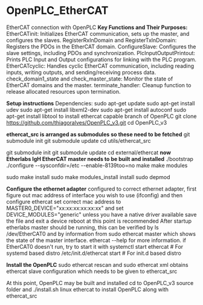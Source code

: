 # OpenPLC_EtherCAT
EtherCAT connection with OpenPLC
**Key Functions and Their Purposes:**
EtherCATinit: Initializes EtherCAT communication, sets up the master, and configures the slaves.
RegisterRxInDomain and RegisterTxInDomain: Registers the PDOs in the EtherCAT domain.
ConfigureSlave: Configures the slave settings, including PDOs and synchronization.
PlcInputOutputPrintout: Prints PLC Input and Output configurations for linking with the PLC program.
EtherCATcyclic: Handles cyclic EtherCAT communication, including reading inputs, writing outputs, and sending/receiving process data.
check_domain1_state and check_master_state: Monitor the state of EtherCAT domains and the master.
terminate_handler: Cleanup function to release allocated resources upon termination.

**Setup instructions**
Dependencies: 
sudo apt-get update
sudo apt-get install udev
sudo apt-get install libxml2-dev
sudo apt-get install autoconf
sudo apt-get install libtool
to install ethercat capable branch of OpenPLC
git clone https://github.com/thiagoralves/OpenPLC_v3.git
cd OpenPLC_v3

**ethercat_src is arranged as submodules so these need to be fetched**
git submodule init
git submodule update
cd utils/ethercat_src

git submodule init
git submodule update
cd external/ethercat
**now Etherlabs IgH EtherCAT master needs to be built and installed**
./bootstrap
./configure --sysconfdir=/etc --enable-8139too=no
make
make modules

sudo make install
sudo make modules_install install
sudo depmod


**Configure the ethernet adapter**
configured to correct ethernet adapter, first figure out mac address of interface you wish to use (ifconfig)
and then configure ethercat
set correct mac address to MASTER0_DEVICE="xx:xx:xx:xx:xx:xx" and set DEVICE_MODULES="generic" unless you have a native driver available save the file and exit
a device reboot at this point is recommended
After startup etherlabs master should be running, this can be verified by ls /dev/EtherCAT0 and by information from sudo ethercat master which shows the state of the master interface. ethercat --help for more information.
if EtherCAT0 doesn't run, try to start it with
systemctl start ethercat   # For systemd based distro
/etc/init.d/ethercat start # For init.d based distro


**Install the OpenPLC**
sudo ethercat rescan and sudo ethercat xml obtains ethercat slave configuration which needs to be given to ethercat_src

At this point, OpenPLC may be built and installed
cd to OpenPLC_v3 source folder and ./install.sh linux ethercat to install OpenPLC along with ethercat_src

